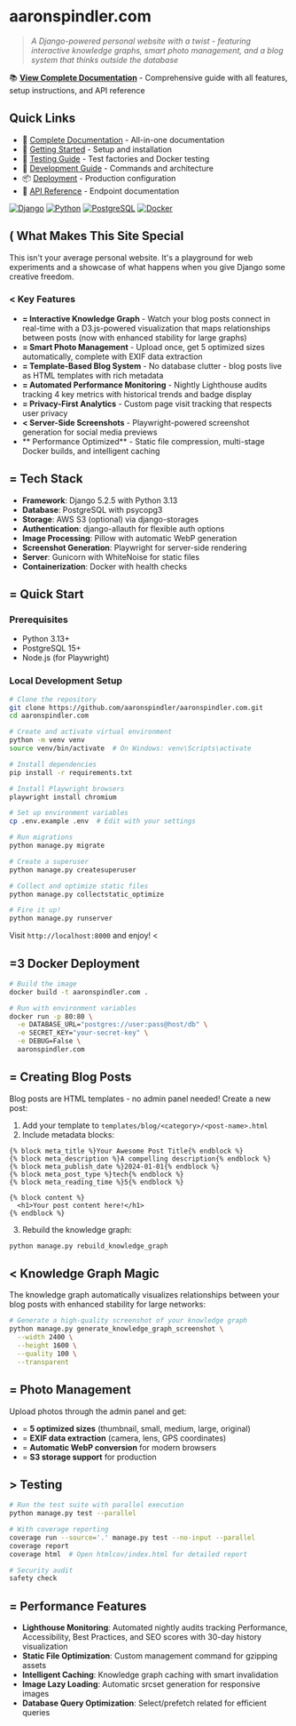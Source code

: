 # aaronspindler.com

> *A Django-powered personal website with a twist - featuring interactive knowledge graphs, smart photo management, and a blog system that thinks outside the database*

📚 **[View Complete Documentation](./DOCUMENTATION.md)** - Comprehensive guide with all features, setup instructions, and API reference

## Quick Links

- 📖 [Complete Documentation](./DOCUMENTATION.md) - All-in-one documentation
- 🚀 [Getting Started](./DOCUMENTATION.md#getting-started) - Setup and installation
- 🧪 [Testing Guide](./DOCUMENTATION.md#testing) - Test factories and Docker testing
- 🔧 [Development Guide](./DOCUMENTATION.md#development-guide) - Commands and architecture
- 📦 [Deployment](./DOCUMENTATION.md#deployment) - Production configuration
- 📡 [API Reference](./DOCUMENTATION.md#api-reference) - Endpoint documentation

[![Django](https://img.shields.io/badge/Django-5.2.5-green?style=for-the-badge&logo=django)](https://www.djangoproject.com/)
[![Python](https://img.shields.io/badge/Python-3.13-blue?style=for-the-badge&logo=python)](https://www.python.org/)
[![PostgreSQL](https://img.shields.io/badge/PostgreSQL-15-blue?style=for-the-badge&logo=postgresql)](https://www.postgresql.org/)
[![Docker](https://img.shields.io/badge/Docker-Ready-blue?style=for-the-badge&logo=docker)](https://www.docker.com/)

## ( What Makes This Site Special

This isn't your average personal website. It's a playground for web experiments and a showcase of what happens when you give Django some creative freedom.

### < Key Features

- **= Interactive Knowledge Graph** - Watch your blog posts connect in real-time with a D3.js-powered visualization that maps relationships between posts (now with enhanced stability for large graphs)
- **= Smart Photo Management** - Upload once, get 5 optimized sizes automatically, complete with EXIF data extraction
- **= Template-Based Blog System** - No database clutter - blog posts live as HTML templates with rich metadata
- **= Automated Performance Monitoring** - Nightly Lighthouse audits tracking 4 key metrics with historical trends and badge display
- **= Privacy-First Analytics** - Custom page visit tracking that respects user privacy
- **< Server-Side Screenshots** - Playwright-powered screenshot generation for social media previews
- ** Performance Optimized** - Static file compression, multi-stage Docker builds, and intelligent caching

## = Tech Stack

- **Framework**: Django 5.2.5 with Python 3.13
- **Database**: PostgreSQL with psycopg3
- **Storage**: AWS S3 (optional) via django-storages
- **Authentication**: django-allauth for flexible auth options
- **Image Processing**: Pillow with automatic WebP generation
- **Screenshot Generation**: Playwright for server-side rendering
- **Server**: Gunicorn with WhiteNoise for static files
- **Containerization**: Docker with health checks

## = Quick Start

### Prerequisites

- Python 3.13+
- PostgreSQL 15+
- Node.js (for Playwright)

### Local Development Setup

```bash
# Clone the repository
git clone https://github.com/aaronspindler/aaronspindler.com.git
cd aaronspindler.com

# Create and activate virtual environment
python -m venv venv
source venv/bin/activate  # On Windows: venv\Scripts\activate

# Install dependencies
pip install -r requirements.txt

# Install Playwright browsers
playwright install chromium

# Set up environment variables
cp .env.example .env  # Edit with your settings

# Run migrations
python manage.py migrate

# Create a superuser
python manage.py createsuperuser

# Collect and optimize static files
python manage.py collectstatic_optimize

# Fire it up!
python manage.py runserver
```

Visit `http://localhost:8000` and enjoy! <

## =3 Docker Deployment

```bash
# Build the image
docker build -t aaronspindler.com .

# Run with environment variables
docker run -p 80:80 \
  -e DATABASE_URL="postgres://user:pass@host/db" \
  -e SECRET_KEY="your-secret-key" \
  -e DEBUG=False \
  aaronspindler.com
```

## = Creating Blog Posts

Blog posts are HTML templates - no admin panel needed! Create a new post:

1. Add your template to `templates/blog/<category>/<post-name>.html`
2. Include metadata blocks:

```django
{% block meta_title %}Your Awesome Post Title{% endblock %}
{% block meta_description %}A compelling description{% endblock %}
{% block meta_publish_date %}2024-01-01{% endblock %}
{% block meta_post_type %}tech{% endblock %}
{% block meta_reading_time %}5{% endblock %}

{% block content %}
  <h1>Your post content here!</h1>
{% endblock %}
```

3. Rebuild the knowledge graph:
```bash
python manage.py rebuild_knowledge_graph
```

## < Knowledge Graph Magic

The knowledge graph automatically visualizes relationships between your blog posts with enhanced stability for large networks:

```bash
# Generate a high-quality screenshot of your knowledge graph
python manage.py generate_knowledge_graph_screenshot \
  --width 2400 \
  --height 1600 \
  --quality 100 \
  --transparent
```

## = Photo Management

Upload photos through the admin panel and get:
- = **5 optimized sizes** (thumbnail, small, medium, large, original)
- = **EXIF data extraction** (camera, lens, GPS coordinates)
- = **Automatic WebP conversion** for modern browsers
- = **S3 storage support** for production

## > Testing

```bash
# Run the test suite with parallel execution
python manage.py test --parallel

# With coverage reporting
coverage run --source='.' manage.py test --no-input --parallel
coverage report
coverage html  # Open htmlcov/index.html for detailed report

# Security audit
safety check
```

## = Performance Features

- **Lighthouse Monitoring**: Automated nightly audits tracking Performance, Accessibility, Best Practices, and SEO scores with 30-day history visualization
- **Static File Optimization**: Custom management command for gzipping assets
- **Intelligent Caching**: Knowledge graph caching with smart invalidation
- **Image Lazy Loading**: Automatic srcset generation for responsive images
- **Database Query Optimization**: Select/prefetch related for efficient queries